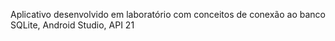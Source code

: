 Aplicativo desenvolvido em laboratório com conceitos de conexão ao banco SQLite, Android Studio, API 21
